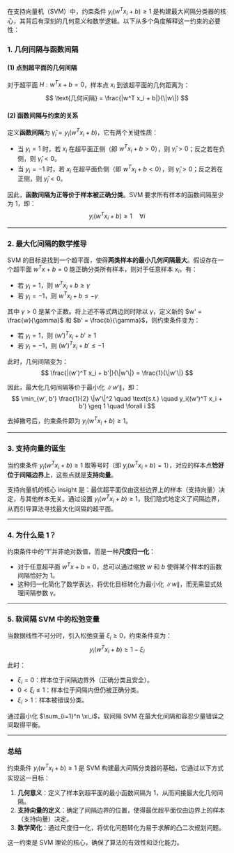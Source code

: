 
在支持向量机（SVM）中，约束条件 $y_i(w^T x_i + b) \geq 1$ 是构建最大间隔分类器的核心，其背后有深刻的几何意义和数学逻辑。以下从多个角度解释这一约束的必要性：

### 1. 几何间隔与函数间隔

#### (1) 点到超平面的几何间隔  
对于超平面 $H: w^T x + b = 0$，样本点 $x_i$ 到该超平面的几何距离为：  
$$
\text{几何间隔} = \frac{|w^T x_i + b|}{\|w\|}
$$

#### (2) 函数间隔与约束的关系  
定义**函数间隔**为 $\hat{\gamma}_i = y_i(w^T x_i + b)$，它有两个关键性质：  
- 当 $y_i = 1$ 时，若 $x_i$ 在超平面正侧（即 $w^T x_i + b > 0$），则 $\hat{\gamma}_i > 0$；反之若在负侧，则 $\hat{\gamma}_i < 0$。  
- 当 $y_i = -1$ 时，若 $x_i$ 在超平面负侧（即 $w^T x_i + b < 0$），则 $\hat{\gamma}_i > 0$；反之若在正侧，则 $\hat{\gamma}_i < 0$。  

因此，**函数间隔为正等价于样本被正确分类**。SVM 要求所有样本的函数间隔至少为 1，即：  
$$
y_i(w^T x_i + b) \geq 1 \quad \forall i
$$

---

### 2. 最大化间隔的数学推导

SVM 的目标是找到一个超平面，使得**两类样本的最小几何间隔最大**。假设存在一个超平面 $w^T x + b = 0$ 能正确分类所有样本，则对于任意样本 $x_i$，有：  
- 若 $y_i = 1$，则 $w^T x_i + b \geq \gamma$  
- 若 $y_i = -1$，则 $w^T x_i + b \leq -\gamma$  

其中 $\gamma > 0$ 是某个正数。将上述不等式两边同时除以 $\gamma$，定义新的 $w' = \frac{w}{\gamma}$ 和 $b' = \frac{b}{\gamma}$，则约束条件变为：  
- 若 $y_i = 1$，则 $(w')^T x_i + b' \geq 1$  
- 若 $y_i = -1$，则 $(w')^T x_i + b' \leq -1$  

此时，几何间隔变为：  
$$
\frac{|(w')^T x_i + b'|}{\|w'\|} = \frac{1}{\|w'\|}
$$  

因此，最大化几何间隔等价于最小化 $\|w'\|$，即：  
$$
\min_{w', b'} \frac{1}{2} \|w'\|^2 \quad \text{s.t.} \quad y_i((w')^T x_i + b') \geq 1 \quad \forall i
$$  

去掉撇号后，约束条件即为 $y_i(w^T x_i + b) \geq 1$。

---

### 3. 支持向量的诞生

当约束条件 $y_i(w^T x_i + b) \geq 1$ 取等号时（即 $y_i(w^T x_i + b) = 1$），对应的样本点**恰好位于间隔边界上**，这些点就是**支持向量**。

支持向量机的核心 insight 是：最优超平面仅由这些边界上的样本（支持向量）决定，与其他样本无关。通过设置 $y_i(w^T x_i + b) \geq 1$，我们隐式地定义了间隔边界，从而引导算法寻找最大化间隔的超平面。

---

### 4. 为什么是 1？

约束条件中的“1”并非绝对数值，而是一种**尺度归一化**：

- 对于任意超平面 $w^T x + b = 0$，总可以通过缩放 $w$ 和 $b$ 使得某个样本的函数间隔恰好为 1。  
- 这种归一化简化了数学表达，将优化目标转化为最小化 $\|w\|$，而无需显式处理间隔参数 $\gamma$。

---

### 5. 软间隔 SVM 中的松弛变量

当数据线性不可分时，引入松弛变量 $\xi_i \geq 0$，约束条件变为：  
$$
y_i(w^T x_i + b) \geq 1 - \xi_i
$$  

此时：

- $\xi_i = 0$：样本位于间隔边界外（正确分类且安全）。  
- $0 < \xi_i \leq 1$：样本位于间隔内但仍被正确分类。  
- $\xi_i > 1$：样本被错误分类。  

通过最小化 $\sum_{i=1}^n \xi_i$，软间隔 SVM 在最大化间隔和容忍少量错误之间取得平衡。

---

### 总结

约束条件 $y_i(w^T x_i + b) \geq 1$ 是 SVM 构建最大间隔分类器的基础，它通过以下方式实现这一目标：

1. **几何意义**：定义了样本到超平面的最小函数间隔为 1，从而间接最大化几何间隔。  
2. **支持向量的定义**：确定了间隔边界的位置，使得最优超平面仅由边界上的样本（支持向量）决定。  
3. **数学简化**：通过尺度归一化，将优化问题转化为易于求解的凸二次规划问题。

这一约束是 SVM 理论的核心，确保了算法的有效性和泛化能力。
